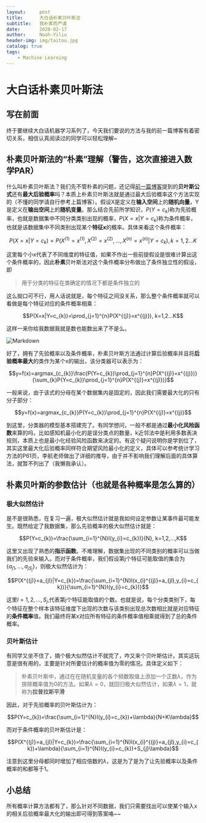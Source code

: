 ```yaml
---
layout:     post
title:      大白话朴素贝叶斯法
subtitle:   我朴素而严谨
date:       2020-02-17
author:     Noah-Yiliu
header-img: img/taitou.jpg
catalog: true
tags:
    - Machine Learning
---
```


# 大白话朴素贝叶斯法
## 写在前面
终于要继续大白话机器学习系列了，今天我们要说的方法与我的前一篇博客有着密切关系，相信认真阅读过的同学可以轻松理解~

## 朴素贝叶斯法的“朴素”理解（警告，这次直接进入数学PAR）
什么叫朴素贝叶斯法？我们先不管朴素的问题，还记得[前一篇博客](https://awzsse.github.io/2020/02/16/%E5%A4%A7%E7%99%BD%E8%AF%9DMLE_MAP_%E8%B4%9D%E5%8F%B6%E6%96%AF%E5%85%AC%E5%BC%8F/)提到的**贝叶斯公式**还有**最大后验概率**吗？本质上朴素贝叶斯法就是通过最大后验概率这个方法实现的（不懂的同学请自行参考上篇博客）。假设X是定义在**输入空间**上的**随机向量**，Y是定义在**输出空间**上的**随机变量**。那么结合先前所学知识，$P(Y=c_{k})$称为先验概率，也就是数据集中不同分类类别出现的概率，$P(X=x|Y=c_{k})$称为条件概率，也就是该数据集中不同类别出现某个**特征x**的概率。具体来看这个条件概率：

$$P(X=x|Y=c_{k})=P(X^{(1)}=x^{(1)},X^{(2)}=x^{(2)},...,X^{(n)}=x^{(n)}|Y=c_{k}), k=1,2...K$$

这里每个小x代表了不同维度的特征值，如果不作出一些前提假设是很难计算出这个条件概率的，因此**朴素**贝叶斯法对这个条件概率分布做出了条件独立性的假设，即

> 用于分类的特征在类确定的情况下都是条件独立的

这么拗口可不行，用人话说就是，每个特征之间没关系，那么整个条件概率就可以看做是每个特征对应的条件概率相乘：

$$P(X=x|Y=c_{k})=\prod_{j=1}^{n}P(X^{(j)}=x^{(j)}), k=1,2...K$$

这样一来你给我数据我就是数也能数出来了不是么。

![Markdown](http://i1.fuimg.com/708998/8de94b69c46ca06e.jpg)

好了，拥有了先验概率以及条件概率，朴素贝叶斯方法通过计算后验概率并且将**后验概率最大**的类作为某个x的输出，该分类器可以表示为：

$$y=f(x)=argmax_{c_{k}}\frac{P(Y=c_{k})\prod_{j=1}^{n}P(X^{(j)}=x^{(j)})}{\sum_{k}P(Y=c_{k})\prod_{j=1}^{n}P(X^{(j)}=x^{(j)})}$$

一般来说，由于该式的分母在某个数据集内是固定的，因此我们需要最大化的只有分子部分：

$$y=f(x)=argmax_{c_{k}}P(Y=c_{k})\prod_{j=1}^{n}P(X^{(j)}=x^{(j)}$$

到这里，分类器的模型基本搭建完了。有同学想问，一般不都是通过**最小化风险函数**来算的吗，比如感知机最小化的是误分类点的数量，k近邻法中是利用多数表决规则，本质上也是最小化经验风险函数来决定的。有这个疑问说明你是学到位了，其实这里最大化后验概率同样符合期望风险最小化的定义，具体可以参考统计学习方法的P61页，李航老师做出了详细的推导，由于并不影响我们理解后面的具体算法，就暂不列出了（我懒我承认）。

## 朴素贝叶斯的参数估计（也就是各种概率是怎么算的）
### 极大似然估计
是不是很熟悉，在复习一遍，极大似然估计就是我如何设定参数让某事件最可能发生。既然给定了我数据集，那么先验概率的极大似然估计就是：

$$P(Y=c_{k})=\frac{\sum_{i=1}^{N}I(y_{i}=c_{k})}{N}, k=1,2,...,K$$

这里又出现了熟悉的**指示函数**。不难理解，数据集出现的不同类别的概率可以当做我们的先验来输入。而对于条件概率，我们假设第j个特征可能取值的集合为$\{a_{j1},...,a_{jS_{j}}\}$，则极大似然估计为：

$$P(X^{(j)}=a_{jl}|Y=c_{k})=\frac{\sum_{i=1}^{N}I(x_{i}^{(j)}=a_{jl},y_{i}=c_{k})}{\sum_{i=1}^{N}I(y_{i}=c_{k})}$$

这里$l=1,2,...,S_{j}$,代表第j个特征能取值的个数。也就是说，每个分类类别下，每个特征在整个样本该特征维度下出现的次数与该类别出现总次数相比就是对应特征的**条件概率**值。我们最终将某x对应所有特征的条件概率值相乘就得到了总的条件概率。

### 贝叶斯估计
有同学又坐不住了，搞个极大似然估计不就完了，咋又来个贝叶斯估计。其实这玩意是很有用的，主要是针对所要估计的概率值为零的情况。具体定义如下：

> 朴素贝叶斯中，通过在在随机变量的各个频数取值上添加一个正数$\lambda$，作为排除概率值为0的方法。如果$\lambda=0$，就回归极大似然估计，如果$\lambda=1$，就称为**拉普拉斯平滑**

因此，对于先验概率的贝叶斯估计为：

$$P(Y=c_{k})=\frac{\sum_{i=1}^{N}I(y_{i}=c_{k})+\lambda}{N+K\lambda}$$

而对于条件概率的贝叶斯估计是：

$$P(X^{(j)}=a_{jl}|Y=c_{k})=\frac{\sum_{i=1}^{N}I(x_{i}^{(j)}=a_{jl},y_{i}=c_{k})+\lambda}{\sum_{i=1}^{N}I(y_{i}=c_{k})+S_{j}\lambda}$$

注意到这里分母都同时增加了相应倍数的$\lambda$，这是为了是为了让先验概率以及条件概率的和都等于1。

## 小总结
所有概率计算方法都有了，那么针对不同数据，我们只需要找出可以使某个输入x的相关后验概率最大化的输出即可得到答案咯~~







